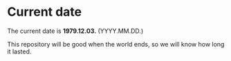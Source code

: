 # Current date

The current date is **1979.12.03.** (YYYY.MM.DD.)

This repository will be good when the world ends, so we will know how long it lasted.